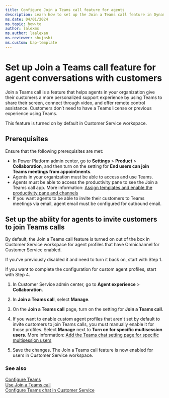 ```yaml
---
title: Configure Join a Teams call feature for agents
description: Learn how to set up the Join a Teams call feature in Dynamics 365 Customer Service.
ms.date: 04/01/2024
ms.topic: how-to
author: lalexms
ms.author: laalexan
ms.reviewer: shujoshi
ms.custom: bap-template
---
```


# Set up Join a Teams call feature for agent conversations with customers

Join a Teams call is a feature that helps agents in your organization give their customers a more personalized support experience by using Teams to share their screen, connect through video, and offer remote control assistance. Customers don’t need to have a Teams license or previous experience using Teams.

This feature is turned on by default in Customer Service workspace.

## Prerequisites

Ensure that the following prerequisites are met:

- In Power Platform admin center, go to **Settings** > **Product** > **Collaboration**, and then turn on the setting for **End users can join Teams meetings from appointments**. 
- Agents in your organization must be able to access and use Teams.
- Agents must be able to access the productivity pane to see the Join a Teams call app. More information: [Assign templates and enable the productivity pane and channels](create-agent-experience-profile.md#assign-users-templates-configure-productivity-pane-channels)
- If you want agents to be able to invite their customers to Teams meetings via email, agent email must be configured for outbound email.

## Set up the ability for agents to invite customers to join Teams calls

By default, the Join a Teams call feature is turned on out of the box in Customer Service workspace for agent profiles that have Omnichannel for Customer Service enabled.  

If you’ve previously disabled it and need to turn it back on, start with Step 1.  

If you want to complete the configuration for custom agent profiles, start with Step 4. 
   
1. In Customer Service admin center, go to **Agent experience** > **Collaboration**.
	
1. In **Join a Teams call**, select **Manage**.

1. On the **Join a Teams call** page, turn on the setting for **Join a Teams call**.

1. If you want to enable custom agent profiles that aren't set by default to invite customers to join Teams calls, you must manually enable it for those profiles. Select **Manage** next to **Turn on for specific multisession users.** More information: [Add the Teams chat setting page for specific multisession users](configure-teams-chat.md#add-the-teams-chat-settings-page-for-specific-multisession-users)

1. Save the changes. The Join a Teams call feature is now enabled for users in Customer Service workspace.

### See also

[Configure Teams ](../use/oc-customer-summary.md) <br>
[Use Join a Teams call](../use/join-a-teams-call.md) <br>
[Configure Teams chat in Customer Service](configure-teams-chat.md)
